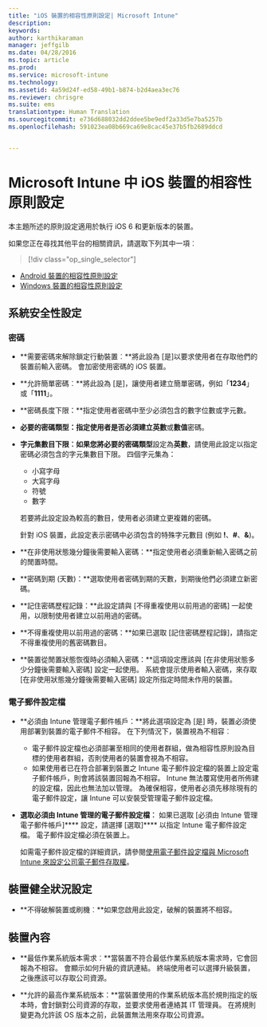```yaml
---
title: "iOS 裝置的相容性原則設定| Microsoft Intune"
description: 
keywords: 
author: karthikaraman
manager: jeffgilb
ms.date: 04/28/2016
ms.topic: article
ms.prod: 
ms.service: microsoft-intune
ms.technology: 
ms.assetid: 4a59d24f-ed58-49b1-b874-b2d4aea3ec76
ms.reviewer: chrisgre
ms.suite: ems
translationtype: Human Translation
ms.sourcegitcommit: e736d688032dd2ddee5be9edf2a33d5e7ba5257b
ms.openlocfilehash: 591023ea08b669ca69e8cac45e37b5fb2689ddcd


---
```



# Microsoft Intune 中 iOS 裝置的相容性原則設定

本主題所述的原則設定適用於執行 iOS 6 和更新版本的裝置。

如果您正在尋找其他平台的相關資訊，請選取下列其中一項︰
> [!div class="op_single_selector"]
- [Android 裝置的相容性原則設定](android-compliance-policy-settings-in-microsoft-intune.md)
- [Windows 裝置的相容性原則設定](windows-compliance-policy-settings-in-microsoft-intune.md)

## 系統安全性設定
### 密碼
- **需要密碼來解除鎖定行動裝置︰**將此設為 [是]以要求使用者在存取他們的裝置前輸入密碼。 會加密使用密碼的 iOS 裝置。

- **允許簡單密碼︰**將此設為 [是]，讓使用者建立簡單密碼，例如「**1234**」或「**1111**」。

-  **密碼長度下限：**指定使用者密碼中至少必須包含的數字位數或字元數。
- **必要的密碼類型：**指定使用者是否必須建立**英數**或**數值**密碼。

- **字元集數目下限︰**如果您將**必要的密碼類型**設定為**英數**，請使用此設定以指定密碼必須包含的字元集數目下限。 四個字元集為：
  -   小寫字母
  -   大寫字母
  -   符號
  -   數字

  若要將此設定設為較高的數目，使用者必須建立更複雜的密碼。

  針對 iOS 裝置，此設定表示密碼中必須包含的特殊字元數目 (例如 **!**、**#**、**&amp;**)。
- **在非使用狀態幾分鐘後需要輸入密碼：**指定使用者必須重新輸入密碼之前的閒置時間。

- **密碼到期 (天數)：**選取使用者密碼到期的天數，到期後他們必須建立新密碼。

- **記住密碼歷程記錄：**此設定請與 [不得重複使用以前用過的密碼] 一起使用，以限制使用者建立以前用過的密碼。

- **不得重複使用以前用過的密碼：**如果已選取 [記住密碼歷程記錄]，請指定不得重複使用的舊密碼數目。

- **裝置從閒置狀態恢復時必須輸入密碼：**這項設定應該與 [在非使用狀態多少分鐘後需要輸入密碼] 設定一起使用。 系統會提示使用者輸入密碼，來存取 [在非使用狀態幾分鐘後需要輸入密碼] 設定所指定時間未作用的裝置。

### 電子郵件設定檔
- **必須由 Intune 管理電子郵件帳戶：**將此選項設定為 [是] 時，裝置必須使用部署到裝置的電子郵件不相容。 在下列情況下，裝置視為不相容︰
  - 電子郵件設定檔也必須部署至相同的使用者群組，做為相容性原則設為目標的使用者群組，否則使用者的裝置會視為不相容。
  - 如果使用者已在符合部署到裝置之 Intune 電子郵件設定檔的裝置上設定電子郵件帳戶，則會將該裝置回報為不相容。 Intune 無法覆寫使用者所佈建的設定檔，因此也無法加以管理。 為確保相容，使用者必須先移除現有的電子郵件設定，讓 Intune 可以安裝受管理電子郵件設定檔。


- **選取必須由 Intune 管理的電子郵件設定檔︰**
  如果已選取 [必須由 Intune 管理電子郵件帳戶]**** 設定，請選擇 [選取]**** 以指定 Intune 電子郵件設定檔。 電子郵件設定檔必須在裝置上。

     如需電子郵件設定檔的詳細資訊，請參閱[使用電子郵件設定檔與 Microsoft Intune 來設定公司電子郵件存取權](configure-access-to-corporate-email-using-email-profiles-with-microsoft-intune.md)。

## 裝置健全狀況設定

- **不得破解裝置或刷機︰**如果您啟用此設定，破解的裝置將不相容。

##  裝置內容
- **最低作業系統版本需求︰**當裝置不符合最低作業系統版本需求時，它會回報為不相容。
會顯示如何升級的資訊連結。 終端使用者可以選擇升級裝置，之後應該可以存取公司資源。

- **允許的最高作業系統版本：**當裝置使用的作業系統版本高於規則指定的版本時，會封鎖對公司資源的存取，並要求使用者連絡其 IT 管理員。 在將規則變更為允許該 OS 版本之前，此裝置無法用來存取公司資源。



<!--HONumber=Jul16_HO3-->



